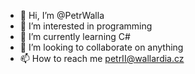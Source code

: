 - 👋 Hi, I’m @PetrWalla
- 👀 I’m interested in programming
- 🌱 I’m currently learning C#
- 💞️ I’m looking to collaborate on anything
- 📫 How to reach me petrII@wallardia.cz

<!---
PetrWalla/PetrWalla is a ✨ special ✨ repository because its `README.md` (this file) appears on your GitHub profile.
You can click the Preview link to take a look at your changes.
--->
